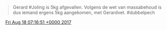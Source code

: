 > Gerard \#Joling is 5kg afgevallen\. Volgens de wet van massabehoud is dus iemand ergens 5kg aangekomen, met Gerardvet\. \#dubbelpech

<img src="../../media/tweet.ico" width="12" /> [Fri Aug 18 07:16:51 +0000 2017](https://twitter.com/DromerDenker/status/898443559254216704)